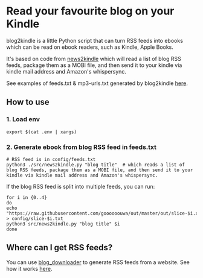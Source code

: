 # Read your favourite blog on your Kindle

blog2kindle is a little Python script that can turn RSS feeds into ebooks which can be read on ebook readers, such as Kindle, Apple Books.

It's based on code from [news2kindle](https://github.com/goooooouwa/news2kindle) which will read a list of blog RSS feeds, package them as a MOBI file, and then send it to your kindle via kindle mail address and Amazon's whispersync. 

See examples of feeds.txt & mp3-urls.txt generated by blog2kindle [here](https://github.com/goooooouwa/crawling-results).

## How to use

### 1. Load env

`export $(cat .env | xargs)`

### 2. Generate ebook from blog RSS feed in feeds.txt

```
# RSS feed is in config/feeds.txt
python3 ./src/news2kindle.py "blog title"  # which reads a list of blog RSS feeds, package them as a MOBI file, and then send it to your kindle via kindle mail address and Amazon's whispersync.
```

If the blog RSS feed is split into multiple feeds, you can run:

```
for i in {0..4}
do
echo "https://raw.githubusercontent.com/goooooouwa/out/master/out/slice-$i.xml" > config/slice-$i.txt
python3 src/news2kindle.py "blog title" $i
done
```


## Where can I get RSS feeds?

You can use [blog_downloader](https://github.com/goooooouwa/blog_downloader) to generate RSS feeds from a website. See how it works [here](https://github.com/goooooouwa/blog_downloader/blob/master/README.md). 
